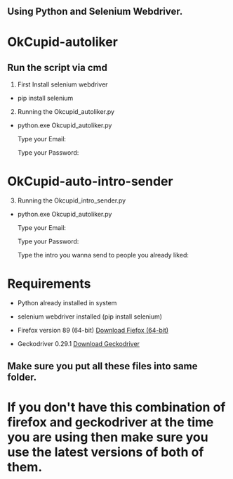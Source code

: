 ## Using Python and Selenium Webdriver.

#  OkCupid-autoliker

## Run the script via cmd

1. First Install selenium webdriver

* pip install selenium

2. Running the Okcupid_autoliker.py

* python.exe Okcupid_autoliker.py

  Type your Email: <Email>

  Type your Password: <Password>

# OkCupid-auto-intro-sender
  
3. Running the Okcupid_intro_sender.py
  
* python.exe Okcupid_autoliker.py
  
  Type your Email: <Email>
  
  Type your Password: <Password>
  
  Type the intro you wanna send to people you already liked: <Intro>
  
# Requirements
*  Python already installed in system
*  selenium webdriver installed       (pip install selenium)

*  Firefox version 89 (64-bit) [Download Fiefox (64-bit)](https://www.mozilla.org/en-US/firefox/new/)
*  Geckodriver 0.29.1 [Download Geckodriver](https://github.com/mozilla/geckodriver/releases)
  
## Make sure you put all these files into same folder.

#  If you don't have this combination of firefox and geckodriver at the time you are using then make sure you use the latest versions of both of them.
